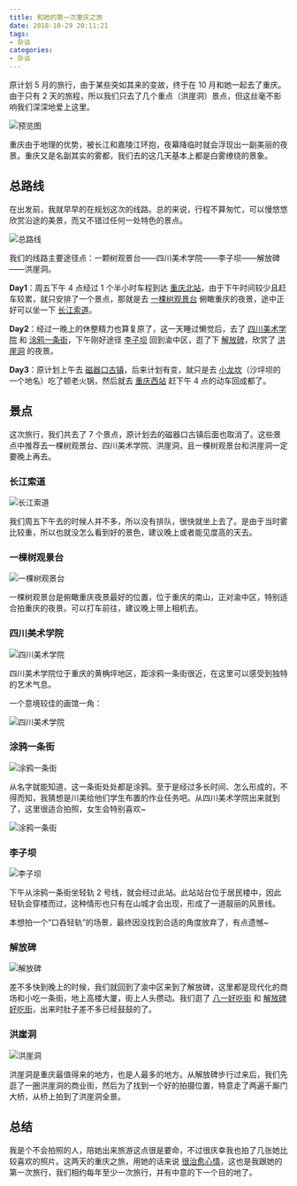 ```yaml
---
title: 和她的第一次重庆之旅
date: 2018-10-29 20:11:21
tags:
- 杂谈
categories:
- 杂谈
---
```


原计划 5 月的旅行，由于某些突如其来的变故，终于在 10 月和她一起去了重庆。由于只有 2 天的旅程，所以我们只去了几个重点（洪崖洞）景点，但这丝毫不影响我们深深地爱上这里。

![预览图](https://img1.fanhaobai.com/2018/10/journey-chongqing/3213f716-483a-4a41-9b6d-7a5ac6825ae8.jpeg)<!--more-->

重庆由于地理的优势，被长江和嘉陵江环抱，夜幕降临时就会浮现出一副美丽的夜景。重庆又是名副其实的雾都，我们去的这几天基本上都是白雾缭绕的景象。

## 总路线

在出发前，我就早早的在规划这次的线路。总的来说，行程不算匆忙，可以慢悠悠欣赏沿途的美景，而又不错过任何一处特色的景点。

![总路线](https://img2.fanhaobai.com/2018/10/journey-chongqing/0dc86c5c-45ca-4fa6-9ff6-168699a5dd91.jpg)

我们的线路主要途径点：一颗树观景台——四川美术学院——李子坝——解放碑——洪崖洞。

**Day1**：周五下午 4 点经过 1 个半小时车程到达 [重庆北站]()，由于下午时间较少且赶车较累，就只安排了一个景点，那就是去 [一棵树观景台]() 俯瞰重庆的夜景，途中正好可以坐一下 [长江索道]()。

**Day2**：经过一晚上的休整精力也算复原了，这一天睡过懒觉后，去了 [四川美术学院]() 和 [涂鸦一条街]()，下午刚好途径 [李子坝]() 回到渝中区，逛了下 [解放碑]()，欣赏了 [洪崖洞]() 的夜景。

**Day3**：原计划上午去 [磁器口古镇]()，后来计划有变，就只是去 [小龙坎]()（沙坪坝的一个地名）吃了顿老火锅，然后就去 [重庆西站]() 赶下午 4 点的动车回成都了。

## 景点

这次旅行，我们共去了 7 个景点，原计划去的磁器口古镇后面也取消了。这些景点中推荐去一棵树观景台、四川美术学院、洪崖洞，且一棵树观景台和洪崖洞一定要晚上再去。

### 长江索道

![长江索道](https://img3.fanhaobai.com/2018/10/journey-chongqing/a83acb87-58b4-4f43-8ab4-8ec9330e832a.jpeg)

我们周五下午去的时候人并不多，所以没有排队，很快就坐上去了。是由于当时雾比较重，所以也就没怎么看到好的景色，建议晚上或者能见度高的天去。

### 一棵树观景台

![一棵树观景台](https://img4.fanhaobai.com/2018/10/journey-chongqing/73b816aa-6c10-4e5d-a056-13d664ad9efc.jpg)

一棵树观景台是俯瞰重庆夜景最好的位置，位于重庆的南山，正对渝中区，特别适合拍重庆的夜景。可以打车前往，建议晚上带上相机去。

### 四川美术学院

![四川美术学院](https://img5.fanhaobai.com/2018/10/journey-chongqing/cf6c68b1-9d60-4787-8cfa-ae33fab0471b.jpg)

四川美术学院位于重庆的黄桷坪地区，距涂鸦一条街很近，在这里可以感受到独特的艺术气息。

一个意境较佳的画馆一角：

![四川美术学院](https://img1.fanhaobai.com/2018/10/journey-chongqing/b907019a-99ef-4880-af07-be649e41cc73.jpg)

### 涂鸦一条街

![涂鸦一条街](https://img2.fanhaobai.com/2018/10/journey-chongqing/1627195a-1429-4d9b-9d6e-03860e740531.jpg)

从名字就能知道，这一条街处处都是涂鸦。至于是经过多长时间、怎么形成的，不得而知，我猜想是川美给他们学生布置的作业任务吧。从四川美术学院出来就到了，这里很适合拍照，女生会特别喜欢~

![涂鸦一条街](https://img3.fanhaobai.com/2018/10/journey-chongqing/e50bb14a-2382-4d05-be69-e2bc58aa17ae.jpg)

### 李子坝

![李子坝](https://img4.fanhaobai.com/2018/10/journey-chongqing/99835b66-1679-498e-bc77-e931cddf42c2.jpg)

下午从涂鸦一条街坐轻轨 2 号线，就会经过此站。此站站台位于居民楼中，因此轻轨会穿楼而过，这种情形也只有在山城才会出现，形成了一道靓丽的风景线。

本想拍一个“口吞轻轨”的场景，最终因没找到合适的角度放弃了，有点遗憾~

### 解放碑

![解放碑](https://img1.fanhaobai.com/2018/10/journey-chongqing/e97451dd-6815-42d0-b1f0-0c6cae6136f8.jpeg)

差不多快到晚上的时候，我们就回到了渝中区来到了解放碑，这里都是现代化的商场和小吃一条街，地上高楼大厦，街上人头攒动。我们逛了 [八一好吃街]() 和 [解放碑好吃街]()，出来时肚子差不多已经鼓鼓的了。

### 洪崖洞

![洪崖洞](https://img1.fanhaobai.com/2018/10/journey-chongqing/a8ac7d87-32b6-47f4-a1f3-135d2d9f2420.jpg)

洪崖洞是重庆最值得来的地方，也是人最多的地方。从解放碑步行过来后，我们先逛了一圈洪崖洞的商业街，然后为了找到一个好的拍摄位置，特意走了两遍千厮门大桥，从桥上拍到了洪崖洞全景。

## 总结

我是个不会拍照的人，陪她出来旅游这点很是要命，不过很庆幸我也拍了几张她比较喜欢的照片。这两天的重庆之旅，用她的话来说 [很治愈心情]()，这也是我跟她的第一次旅行，我们相约每年至少一次旅行，并有中意的下一个目的地了。
